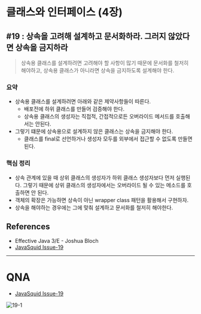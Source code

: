 # 클래스와 인터페이스 (4장)

## #19 : 상속을 고려해 설계하고 문서화하라. 그러지 않았다면 상속을 금지하라

> 상속용 클래스를 설계하려면 고려해야 할 사항이 많기 때문에 문서화를 철저히 해야하고, 상속용 클래스가 아니라면 상속을 금지하도록 설계해야 한다. 
>

### 요약

- 상속용 클래스를 설계하려면 아래와 같은 제약사항들이 따른다.
  - 배포전에 하위 클래스를 만들어 검증해야 한다.
  - 상속용 클래스의 생성자는 직접적, 간접적으로든 오버라이드 메서드를 호출해서는 안된다.
- 그렇기 떄문에 상속용으로 설계하지 않은 클래스는 상속을 금지해야 한다.
  - 클래스를 final로 선언하거나 생성자 모두를 외부에서 접근할 수 없도록 만들면 된다.



### 핵심 정리

- 상속 관계에 있을 때 상위 클래스의 생성자가 하위 클래스 생성자보다 먼저 실행된다. 그렇기 때문에 상위 클래스의 생성자에서는 오버라이드 될 수 있는 메소드를 호출하면 안 된다.
- 객체의 확장은 가능하면 상속이 아닌 wrapper class 패턴을 활용해서 구현하자.
- 상속을 해야하는 경우에는 그에 맞춰 설계하고 문서화를 철저히 해야한다.



## References

- Effective Java 3/E - Joshua Bloch
- [JavaSquid Issue-19](https://github.com/java-squid/effective-java/issues/19)

-----

# QNA

- [JavaSquid Issue-19](https://github.com/java-squid/effective-java/issues/19)

![19-1](https://user-images.githubusercontent.com/58318041/98786033-de3d5380-2440-11eb-8523-f403cbfc2406.png)